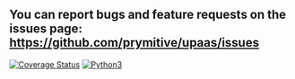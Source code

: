You can report bugs and feature requests on the issues page: https://github.com/prymitive/upaas/issues
------------------------------------------------------------------------------------------------------

[![Coverage Status](https://coveralls.io/repos/prymitive/upaas-admin/badge.png)](https://coveralls.io/r/prymitive/upaas-admin)
[![Python3](https://caniusepython3.com/check/fa1d1cec-cc36-4c19-a7b8-3751a838642b.svg)](https://caniusepython3.com/check/fa1d1cec-cc36-4c19-a7b8-3751a838642b)
